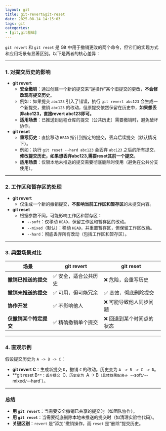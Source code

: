 ```yaml
---
layout: git
title: git-revert&git-reset
date: 2025-08-14 14:15:03
tags: git
categories:
- [git,git基础]
---
```

`git revert` 和 `git reset` 是 Git 中用于撤销更改的两个命令，但它们的实现方式和应用场景有显著区别。以下是两者的核心差异：

------

### **1. 对提交历史的影响**

- **git revert**
  - **安全撤销**：通过创建一个新的提交来“逆操作”某个旧提交的更改，**不会修改现有提交历史**。
  - 例如：如果提交 `abc123` 引入了错误，执行 `git revert abc123` 会生成一个新提交，撤销 `abc123` 的改动，但原提交依然保留在历史中，**如果想丢弃abc123，直接revert abc123即可。**
  - **适用场景**：已推送到远程仓库的提交（公共历史）需要撤销时，避免破坏协作。
- **git reset**
  - **重写历史**：直接移动 `HEAD` 指针到指定的提交，丢弃后续提交（默认情况下）。
  - 例如：执行 `git reset --hard abc123` 会丢弃 `abc123` 之后的所有提交，**修改提交历史，如果想丢弃abc123,需要reset其前一个提交**。
  - **适用场景**：仅限本地未推送的提交需要彻底删除时使用（避免在公共分支使用）。

------

### **2. 工作区和暂存区的处理**

- **git revert**
  - 仅生成一个新的撤销提交，**不影响当前工作区和暂存区**的未提交内容。
- **git reset**
  - 根据参数不同，可能影响工作区和暂存区：
    - `--soft`：仅移动 `HEAD`，保留工作区和暂存区的改动。
    - `--mixed`（默认）：移动 `HEAD`，并重置暂存区，但保留工作区改动。
    - `--hard`：彻底丢弃所有改动（包括工作区和暂存区）。

------

### **3. 典型场景对比**

| **场景**               | **git revert**       | **git reset**            |
| ---------------------- | -------------------- | ------------------------ |
| **撤销已推送的提交**   | ✅ 安全，适合公共历史 | ❌ 危险，会重写历史       |
| **撤销未推送的提交**   | ✅ 可用，但可能冗余   | ✅ 高效，彻底删除提交     |
| **协作开发**           | ✅ 不影响他人         | ❌ 可能导致他人同步问题   |
| **仅撤销某个特定提交** | ✅ 精确撤销单个提交   | ❌ 回退到某个时间点的状态 |

------

### **4. 直观示例**

假设提交历史为 `A -> B -> C`：

- **git revert C**：生成新提交 `D`，撤销 `C` 的改动。历史变为 `A -> B -> C -> D`。
- **git reset B`**：丢弃提交 `C`，历史变为 `A -> B`（具体效果取决于 `--soft`/`--mixed`/`--hard`）。

------

### **总结**

- **用 `git revert`**：当需要安全撤销已共享的提交时（如团队协作）。
- **用 `git reset`**：当需要彻底删除本地未推送的提交时（如清理实验性代码）。
- **关键区别**：`revert` 是“添加”撤销操作，而 `reset` 是“删除”提交历史。